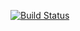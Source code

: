 [![Build Status](http://sartura-drone.makkrnic.com/api/badges/makkrnic/cmocka-hello/status.svg)](http://sartura-drone.makkrnic.com/makkrnic/cmocka-hello)
